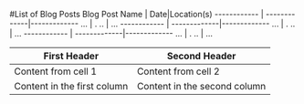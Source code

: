 #List of Blog Posts
Blog Post Name | Date|Location(s)
------------ | -------------|-------------
 ...         | .        ..  | ...
------------ | -------------|-------------
 ...         | .        ..  | ...
------------ | -------------|-------------
 ...         | .        ..  | ...
 
 
 
 
 First Header | Second Header
------------ | -------------
Content from cell 1 | Content from cell 2
Content in the first column | Content in the second column
